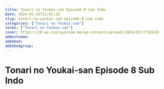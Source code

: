 ```yaml
---
title: Tonari no Youkai-san Episode 8 Sub Indo
date: 2024-05-26T22:01:28
slug: tonari-no-youkai-san-episode-8-sub-indo
categories: ["Tonari no Youkai-san"]
terms: ["Tonari no Youkai-san"]
cover: https://i0.wp.com/ayanime.me/wp-content/uploads/2024/03/1710243095-2436-141559.jpg
abHostname: 
abEmbed: 
abEmbedgroup: 
---
```


# Tonari no Youkai-san Episode 8 Sub Indo
